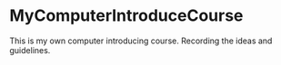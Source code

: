 # MyComputerIntroduceCourse
This is my own computer introducing course. Recording the ideas and guidelines.
